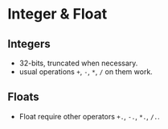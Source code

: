 # Integer & Float

## Integers
- 32-bits, truncated when necessary.
- usual operations `+`, `-`, `*`, `/` on them work.

## Floats
- Float require other operators `+.`, `-.`, `*.`, `/.`.